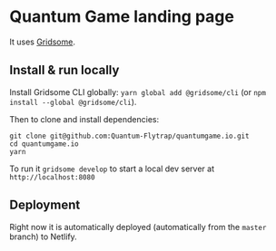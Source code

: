 # Quantum Game landing page

It uses [Gridsome](https://gridsome.org/).

## Install & run locally

Install Gridsome CLI globally: `yarn global add @gridsome/cli` (or `npm install --global @gridsome/cli`).

Then to clone and install dependencies:

```{bash}
git clone git@github.com:Quantum-Flytrap/quantumgame.io.git
cd quantumgame.io
yarn
```

To run it `gridsome develop` to start a local dev server at `http://localhost:8080`

## Deployment

Right now it is automatically deployed (automatically from the `master` branch) to Netlify.
